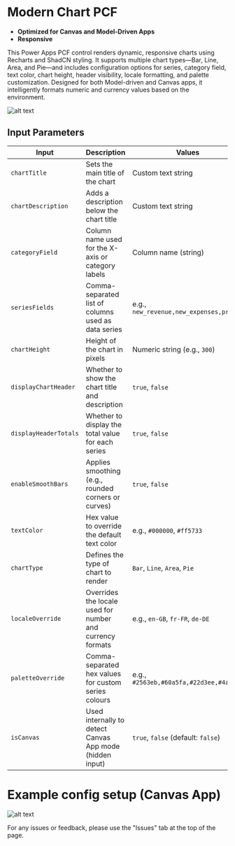# Modern Chart PCF

- **Optimized for Canvas and Model-Driven Apps**
- **Responsive**

This Power Apps PCF control renders dynamic, responsive charts using Recharts and ShadCN styling. It supports multiple chart types—Bar, Line, Area, and Pie—and includes configuration options for series, category field, text color, chart height, header visibility, locale formatting, and palette customization. Designed for both Model-driven and Canvas apps, it intelligently formats numeric and currency values based on the environment.

![alt text](image.png)

## Input Parameters

| Input               | Description                                               | Values                                              |
|---------------------|-----------------------------------------------------------|-----------------------------------------------------|
| `chartTitle`        | Sets the main title of the chart                          | Custom text string                                  |
| `chartDescription`  | Adds a description below the chart title                  | Custom text string                                  |
| `categoryField`     | Column name used for the X-axis or category labels        | Column name (string)                                |
| `seriesFields`      | Comma-separated list of columns used as data series       | e.g., `new_revenue,new_expenses,profit`                     |
| `chartHeight`       | Height of the chart in pixels                             | Numeric string (e.g., `300`)                        |
| `displayChartHeader`| Whether to show the chart title and description           | `true`, `false`                                     |
| `displayHeaderTotals`| Whether to display the total value for each series       | `true`, `false`                                     |
| `enableSmoothBars`  | Applies smoothing (e.g., rounded corners or curves)       | `true`, `false`                                     |
| `textColor`         | Hex value to override the default text color              | e.g., `#000000`, `#ff5733`                          |
| `chartType`         | Defines the type of chart to render                       | `Bar`, `Line`, `Area`, `Pie`                        |
| `localeOverride`    | Overrides the locale used for number and currency formats | e.g., `en-GB`, `fr-FR`, `de-DE`                     |
| `paletteOverride`   | Comma-separated hex values for custom series colours      | e.g., `#2563eb,#60a5fa,#22d3ee,#4ade80`             |
| `isCanvas`          | Used internally to detect Canvas App mode (hidden input)  | `true`, `false` (default: `false`)                  |

# Example config setup (Canvas App)

![alt text](image-1.png)


For any issues or feedback, please use the "Issues" tab at the top of the page.